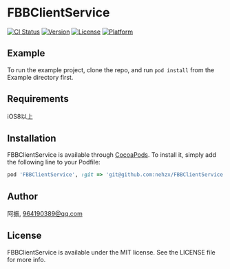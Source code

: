 # FBBClientService

[![CI Status](https://img.shields.io/travis/阿振/FBBClientService.svg?style=flat)](https://travis-ci.org/阿振/FBBClientService)
[![Version](https://img.shields.io/cocoapods/v/FBBClientService.svg?style=flat)](https://cocoapods.org/pods/FBBClientService)
[![License](https://img.shields.io/cocoapods/l/FBBClientService.svg?style=flat)](https://cocoapods.org/pods/FBBClientService)
[![Platform](https://img.shields.io/cocoapods/p/FBBClientService.svg?style=flat)](https://cocoapods.org/pods/FBBClientService)

## Example

To run the example project, clone the repo, and run `pod install` from the Example directory first.

## Requirements

iOS8以上

## Installation

FBBClientService is available through [CocoaPods](https://cocoapods.org). To install
it, simply add the following line to your Podfile:

```ruby
pod 'FBBClientService', :git => 'git@github.com:nehzx/FBBClientService.git'
```

## Author

阿振, 964190389@qq.com

## License

FBBClientService is available under the MIT license. See the LICENSE file for more info.

